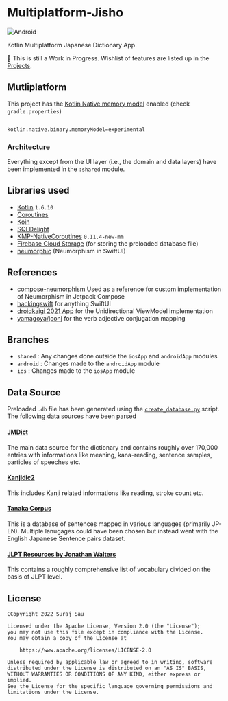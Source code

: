 # Multiplatform-Jisho

![Android](https://github.com/surajsau/Multiplatform-Jisho/workflows/CI/badge.svg?branch=android)

Kotlin Multiplatform Japanese Dictionary App.

🚧 This is still a Work in Progress. Wishlist of features are listed up in the [Projects](https://github.com/users/surajsau/projects/1).

## Mutliplatform
This project has the [Kotlin Native memory model](https://github.com/JetBrains/kotlin/blob/0b871d7534a9c8e90fb9ad61cd5345716448d08c/kotlin-native/NEW_MM.md) enabled (check `gradle.properties`)

```.properties

kotlin.native.binary.memoryModel=experimental
```

### Architecture
Everything except from the UI layer (i.e., the domain and data layers) have been implemented in the `:shared` module.

## Libraries used
- [Kotlin](https://kotlinlang.org/) `1.6.10`
- [Coroutines](https://kotlinlang.org/docs/reference/coroutines-overview.html)
- [Koin](https://github.com/InsertKoinIO/koin)
- [SQLDelight](https://github.com/cashapp/sqldelight)
- [KMP-NativeCoroutines](https://github.com/rickclephas/KMP-NativeCoroutines) `0.11.4-new-mm`
- [Firebase Cloud Storage](https://firebase.google.com/docs/storage) (for storing the preloaded database file)
- [neumorphic](https://github.com/costachung/neumorphic) (Neumorphism in SwiftUI)

## References
- [compose-neumorphism](https://github.com/sridhar-sp/compose-neumorphism) Used as a reference for custom implementation of Neumorphism in Jetpack Compose
- [hackingswift](https://www.hackingwithswift.com) for anything SwiftUI
- [droidkaigi 2021 App](https://github.com/DroidKaigi/conference-app-2021) for the Unidirectional ViewModel implementation
- [yamagoya/jconj](https://github.com/yamagoya/jconj) for the verb adjective conjugation mapping

## Branches
- `shared` : Any changes done outside the `iosApp` and `androidApp` modules
- `android` : Changes made to the `androidApp` module
- `ios` : Changes made to the `iosApp` module

## Data Source
Preloaded `.db` file has been generated using the [`create_database.py`](script/create_database.py) script. The following data sources have been parsed

#### [JMDict](http://www.edrdg.org/wiki/index.php/JMdict-EDICT_Dictionary_Project)
The main data source for the dictionary and contains roughly over 170,000 entries with informations like meaning, kana-reading, sentence samples, particles of speeches etc.

#### [Kanjidic2](http://www.edrdg.org/wiki/index.php/KANJIDIC_Project)
This includes Kanji related informations like reading, stroke count etc.

#### [Tanaka Corpus](https://tatoeba.org/en/downloads)
This is a database of sentences mapped in various languages (primarily JP-EN). Multiple lanugages could have been chosen but instead went with the English Japanese Sentence pairs dataset.

#### [JLPT Resources by Jonathan Walters](http://www.tanos.co.uk/jlpt/)
This contains a roughly comprehensive list of vocabulary divided on the basis of JLPT level.

## License

```
CCopyright 2022 Suraj Sau

Licensed under the Apache License, Version 2.0 (the "License");
you may not use this file except in compliance with the License.
You may obtain a copy of the License at

    https://www.apache.org/licenses/LICENSE-2.0

Unless required by applicable law or agreed to in writing, software
distributed under the License is distributed on an "AS IS" BASIS,
WITHOUT WARRANTIES OR CONDITIONS OF ANY KIND, either express or implied.
See the License for the specific language governing permissions and
limitations under the License.
```
